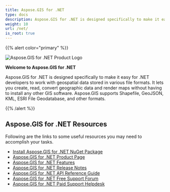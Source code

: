 ```yaml
---
title: Aspose.GIS for .NET
type: docs
description: Aspose.GIS for .NET is designed specifically to make it easy for .NET developers to work with geospatial data stored in various file formats. It lets you create, read, convert geographic data and render maps without having to install any other GIS software.
weight: 10
url: /net/
is_root: true
---
```


{{% alert color="primary" %}} 

![Aspose.GIS for .NET Product Logo](home_1.png)

**Welcome to Aspose.GIS for .NET**

Aspose.GIS for .NET is designed specifically to make it easy for .NET developers to work with geospatial data stored in various file formats. It lets you create, read, convert geographic data and render maps without having to install any other GIS software. Aspose.GIS supports Shapefile, GeoJSON, KML, ESRI File Geodatabase, and other formats.

{{% /alert %}} 

## **Aspose.GIS for .NET Resources**

Following are the links to some useful resources you may need to accomplish your tasks.

- [Install Aspose.GIS for .NET NuGet Package](https://www.nuget.org/packages/Aspose.GIS/)
- [Aspose.GIS for .NET Product Page](https://products.aspose.com/gis/net/)
- [Aspose.GIS for .NET Features](/gis/net/features/)
- [Aspose.GIS for .NET Release Notes](/gis/net/release-notes/)
- [Aspose.GIS for .NET API Reference Guide](https://reference.aspose.com/gis/net)
- [Aspose.GIS for .NET Free Support Forum](https://forum.aspose.com/c/gis/33)
- [Aspose.GIS for .NET Paid Support Helpdesk](https://helpdesk.aspose.com/)
